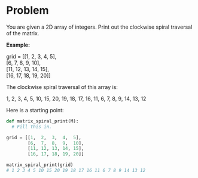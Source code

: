 # Problem

You are given a 2D array of integers. Print out the clockwise spiral traversal of the matrix.

**Example:**

grid = [[1,  2,  3,  4,  5],  
        [6,  7,  8,  9,  10],  
        [11, 12, 13, 14, 15],  
        [16, 17, 18, 19, 20]]  

The clockwise spiral traversal of this array is:

1, 2, 3, 4, 5, 10, 15, 20, 19, 18, 17, 16, 11, 6, 7, 8, 9, 14, 13, 12

Here is a starting point:

```python
def matrix_spiral_print(M):
  # Fill this in.

grid = [[1,  2,  3,  4,  5],
        [6,  7,  8,  9,  10],
        [11, 12, 13, 14, 15],
        [16, 17, 18, 19, 20]]

matrix_spiral_print(grid)
# 1 2 3 4 5 10 15 20 19 18 17 16 11 6 7 8 9 14 13 12
```